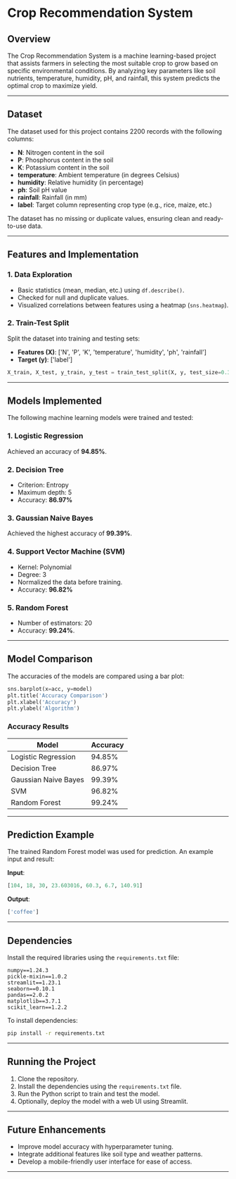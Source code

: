 # Crop Recommendation System

## Overview
The Crop Recommendation System is a machine learning-based project that assists farmers in selecting the most suitable crop to grow based on specific environmental conditions. By analyzing key parameters like soil nutrients, temperature, humidity, pH, and rainfall, this system predicts the optimal crop to maximize yield.

---

## Dataset
The dataset used for this project contains 2200 records with the following columns:

- **N**: Nitrogen content in the soil
- **P**: Phosphorus content in the soil
- **K**: Potassium content in the soil
- **temperature**: Ambient temperature (in degrees Celsius)
- **humidity**: Relative humidity (in percentage)
- **ph**: Soil pH value
- **rainfall**: Rainfall (in mm)
- **label**: Target column representing crop type (e.g., rice, maize, etc.)

The dataset has no missing or duplicate values, ensuring clean and ready-to-use data.

---

## Features and Implementation
### **1. Data Exploration**
- Basic statistics (mean, median, etc.) using `df.describe()`.
- Checked for null and duplicate values.
- Visualized correlations between features using a heatmap (`sns.heatmap`).

### **2. Train-Test Split**
Split the dataset into training and testing sets:
- **Features (X)**: ['N', 'P', 'K', 'temperature', 'humidity', 'ph', 'rainfall']
- **Target (y)**: ['label']

```python
X_train, X_test, y_train, y_test = train_test_split(X, y, test_size=0.3, random_state=42)
```

---

## Models Implemented
The following machine learning models were trained and tested:

### **1. Logistic Regression**
Achieved an accuracy of **94.85%**.

### **2. Decision Tree**
- Criterion: Entropy
- Maximum depth: 5
- Accuracy: **86.97%**

### **3. Gaussian Naive Bayes**
Achieved the highest accuracy of **99.39%**.

### **4. Support Vector Machine (SVM)**
- Kernel: Polynomial
- Degree: 3
- Normalized the data before training.
- Accuracy: **96.82%**

### **5. Random Forest**
- Number of estimators: 20
- Accuracy: **99.24%**.

---

## Model Comparison
The accuracies of the models are compared using a bar plot:

```python
sns.barplot(x=acc, y=model)
plt.title('Accuracy Comparison')
plt.xlabel('Accuracy')
plt.ylabel('Algorithm')
```

### **Accuracy Results**
| Model                | Accuracy   |
|----------------------|------------|
| Logistic Regression  | 94.85%     |
| Decision Tree        | 86.97%     |
| Gaussian Naive Bayes | 99.39%     |
| SVM                  | 96.82%     |
| Random Forest        | 99.24%     |

---

## Prediction Example
The trained Random Forest model was used for prediction. An example input and result:

**Input**:
```python
[104, 18, 30, 23.603016, 60.3, 6.7, 140.91]
```
**Output**:
```python
['coffee']
```

---

## Dependencies
Install the required libraries using the `requirements.txt` file:

```
numpy==1.24.3
pickle-mixin==1.0.2
streamlit==1.23.1
seaborn==0.10.1
pandas==2.0.2
matplotlib==3.7.1
scikit_learn==1.2.2
```

To install dependencies:
```bash
pip install -r requirements.txt
```

---

## Running the Project
1. Clone the repository.
2. Install the dependencies using the `requirements.txt` file.
3. Run the Python script to train and test the model.
4. Optionally, deploy the model with a web UI using Streamlit.

---

## Future Enhancements
- Improve model accuracy with hyperparameter tuning.
- Integrate additional features like soil type and weather patterns.
- Develop a mobile-friendly user interface for ease of access.

---


